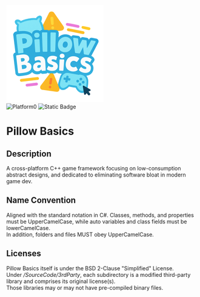 <img src=".github/Logo.png" alt="Repository Icon" width="256" height="256"></img>
<br/>
![Platform0](https://img.shields.io/badge/Win64(Win10%201903%2B)-In%20Progress-yellow)
![Static Badge](https://img.shields.io/badge/Android-In%20Progress-yellow)

# Pillow Basics
## Description
A cross-platform C++ game framework focusing on low-consumption abstract designs, and dedicated to eliminating software bloat in modern game dev.

## Name Convention
Aligned with the standard notation in C#. Classes, methods, and properties must be UpperCamelCase, while auto variables and class fields must be lowerCamelCase.<br/>
In addition, folders and files MUST obey UpperCamelCase.

## Licenses
Pillow Basics itself is under the BSD 2-Clause "Simplified" License.<br/>
Under */SourceCode/3rdParty*, each subdirectory is a modified third-party library and comprises its original license(s).<br/>
Those libraries may or may not have pre-compiled binary files.
